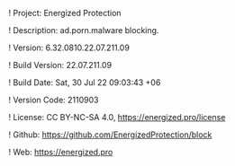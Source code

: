 ! Project: Energized Protection

! Description: ad.porn.malware blocking.

! Version: 6.32.0810.22.07.211.09

! Build Version: 22.07.211.09

! Build Date: Sat, 30 Jul 22 09:03:43 +06

! Version Code: 2110903

! License: CC BY-NC-SA 4.0, https://energized.pro/license

! Github: https://github.com/EnergizedProtection/block

! Web: https://energized.pro
